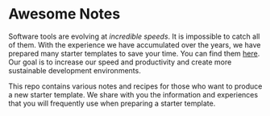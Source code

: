 # Awesome Notes

Software tools are evolving at *incredible speeds*. It is impossible to catch all of them. With the experience we have accumulated over the years, we have prepared many starter templates to save your time. You can find them [here](https://github.com/orgs/awe-templates/repositories?q=starter-template). Our goal is to increase our speed and productivity and create more sustainable development environments.

This repo contains various notes and recipes for those who want to produce a new starter template. We share with you the information and experiences that you will frequently use when preparing a starter template.
